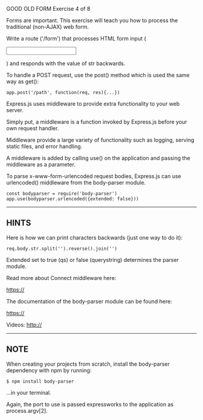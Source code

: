  GOOD OLD FORM
 Exercise 4 of 8

Forms are important. This exercise will teach you how to process the traditional (non-AJAX) web form.

Write a route ('/form') that processes HTML form input
(<form><input name="str"/></form>) and responds with the value of str backwards.

To handle a POST request, use the post() method which is used the same way as get():

    app.post('/path', function(req, res){...})

Express.js uses middleware to provide extra functionality to your web server.

Simply put, a middleware is a function invoked by Express.js before your own
request handler.

Middleware provide a large variety of functionality such as logging, serving
static files, and error handling.

A middleware is added by calling use() on the application and passing the
middleware as a parameter.

To parse x-www-form-urlencoded request bodies, Express.js can use urlencoded()
middleware from the body-parser module.

    const bodyparser = require('body-parser')
    app.use(bodyparser.urlencoded({extended: false}))

-------------------------------------------------------------------------------

## HINTS

Here is how we can print characters backwards (just one way to do it):

    req.body.str.split('').reverse().join('')

Extended set to true (qs) or false (querystring) determines the parser module.

Read more about Connect middleware here:

  [https://](https://)

The documentation of the body-parser module can be found here:

  [https://](https://)

Videos: [http://](http://)

-------------------------------------------------------------------------------

## NOTE

When creating your projects from scratch, install the body-parser dependency
with npm by running:

    $ npm install body-parser

…in your terminal.

Again, the port to use is passed expressworks to the application as process.argv[2].